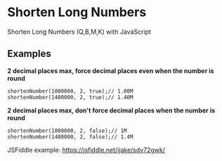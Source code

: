 # Shorten Long Numbers
Shorten Long Numbers (Q,B,M,K) with JavaScript

## Examples
**2 decimal places max, force decimal places even when the number is round**
```JS
shortenNumber(1000000, 2, true);// 1.00M
shortenNumber(1400000, 2, true);// 1.40M
```
**2 decimal places max, don't force decimal places when the number is round**
```JS
shortenNumber(1000000, 2, false);// 1M
shortenNumber(1400000, 2, false);// 1.4M
```

JSFiddle example: https://jsfiddle.net/ijake/sdv72gwk/
